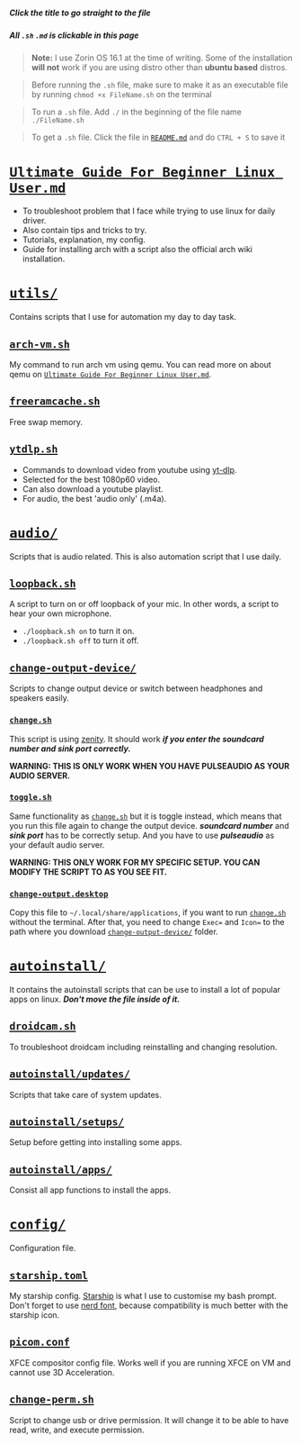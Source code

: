 ##### Click the title to go straight to the file

##### All `.sh` `.md` is clickable in this page

> **Note:** I use Zorin OS 16.1 at the time of writing. Some of the installation **will not** work if you are using distro other than **ubuntu based** distros.

> Before running the `.sh` file, make sure to make it as an executable file by running
> `chmod +x FileName.sh` on the terminal

> To run a `.sh` file. Add `./` in the beginning of the file name
> `./FileName.sh`

> To get a `.sh` file. Click the file in [`README.md`] and do `CTRL + S` to save it

# [`Ultimate Guide For Beginner Linux User.md`]

- To troubleshoot problem that I face while trying to use linux for daily driver.
- Also contain tips and tricks to try.
- Tutorials, explanation, my config.
- Guide for installing arch with a script also the official arch wiki installation.

# [`utils/`]

Contains scripts that I use for automation my day to day task.

## [`arch-vm.sh`]

My command to run arch vm using qemu.
You can read more on about qemu on [`Ultimate Guide For Beginner Linux User.md`].

## [`freeramcache.sh`]

Free swap memory.

## [`ytdlp.sh`]

- Commands to download video from youtube using [yt-dlp].
- Selected for the best 1080p60 video.
- Can also download a youtube playlist.
- For audio, the best 'audio only' (.m4a).

# [`audio/`]

Scripts that is audio related. This is also automation script that I use daily.

## [`loopback.sh`]

A script to turn on or off loopback of your mic. In other words, a script to hear your own microphone.

- `./loopback.sh on` to turn it on.
- `./loopback.sh off` to turn it off.

## [`change-output-device/`]

Scripts to change output device or switch between headphones and speakers easily.

### [`change.sh`]

This script is using [zenity]. It should work **_if you enter the soundcard number and sink port correctly._**

**WARNING: THIS IS ONLY WORK WHEN YOU HAVE PULSEAUDIO AS YOUR AUDIO SERVER.**

### [`toggle.sh`]

Same functionality as [`change.sh`] but it is toggle instead, which means that you run this file again to change the output device. **_soundcard number_** and **_sink port_** has to be correctly setup. And you have to use **_pulseaudio_** as your default audio server.

**WARNING: THIS ONLY WORK FOR MY SPECIFIC SETUP. YOU CAN MODIFY THE SCRIPT TO AS YOU SEE FIT.**

### [`change-output.desktop`]

Copy this file to `~/.local/share/applications`, if you want to run [`change.sh`] without the terminal. After that, you need to change `Exec=` and `Icon=` to the path where you download [`change-output-device/`] folder.

# [`autoinstall/`]

It contains the autoinstall scripts that can be use to install a lot of popular apps on linux. **_Don't move the file inside of it._**

## [`droidcam.sh`]

To troubleshoot droidcam including reinstalling and changing resolution.

## [`autoinstall/updates/`]

Scripts that take care of system updates.

## [`autoinstall/setups/`]

Setup before getting into installing some apps.

## [`autoinstall/apps/`]

Consist all app functions to install the apps.

# [`config/`]

Configuration file.

## [`starship.toml`]

My starship config. [Starship] is what I use to customise my bash prompt. Don't forget to use [nerd font], because compatibility is much better with the starship icon.

## [`picom.conf`]

XFCE compositor config file. Works well if you are running XFCE on VM and cannot use 3D Acceleration.

## [`change-perm.sh`]

Script to change usb or drive permission. It will change it to be able to have read, write, and execute permission.

[zenity]: https://help.gnome.org/users/zenity/stable/
[yt-dlp]: https://github.com/yt-dlp/yt-dlp
[starship]: https://starship.rs
[nerd font]: https://www.nerdfonts.com/

[`utils/`]: https://github.com/get543/linux-beginner-guide/tree/main/utils
[`arch-vm.sh`]: https://raw.githubusercontent.com/get543/linux-beginner-guide/main/utils/arch-vm.sh
[`freeramcache.sh`]: https://raw.githubusercontent.com/get543/linux-beginner-guide/main/utils/freeramcache.sh
[`ytdlp.sh`]: https://raw.githubusercontent.com/get543/linux-beginner-guide/main/utils/ytdlp.sh
[`change-perm.sh`]: https://raw.githubusercontent.com/get543/linux-beginner-guide/main/utils/change-perm.sh

[`config/`]: https://github.com/get543/linux-beginner-guide/tree/main/config
[`starship.toml`]: https://raw.githubusercontent.com/get543/linux-beginner-guide/main/config/starship.toml
[`picom.conf`]: https://raw.githubusercontent.com/get543/linux-beginner-guide/main/config/picom.conf

[`audio/`]: https://github.com/get543/linux-beginner-guide/tree/main/audio
[`loopback.sh`]: https://raw.githubusercontent.com/get543/linux-beginner-guide/main/audio/loopback.sh
[`change-output-device/`]: https://github.com/get543/linux-beginner-guide/tree/main/audio/change-output-device
[`change.sh`]: https://raw.githubusercontent.com/get543/linux-beginner-guide/main/audio/change-output-device/change.sh
[`toggle.sh`]: https://raw.githubusercontent.com/get543/linux-beginner-guide/main/audio/change-output-device/toggle.sh
[`change-output.desktop`]: https://raw.githubusercontent.com/get543/linux-beginner-guide/main/audio/change-output-device/change-output.desktop

[`autoinstall/`]: https://github.com/get543/linux-beginner-guide/tree/main/autoinstall
[`autoinstall/apps/`]: https://github.com/get543/linux-beginner-guide/tree/main/autoinstall/apps
[`autoinstall/setups/`]: https://github.com/get543/linux-beginner-guide/tree/main/autoinstall/setups
[`autoinstall/updates/`]: https://github.com/get543/linux-beginner-guide/tree/main/autoinstall/updates
[`droidcam.sh`]: https://raw.githubusercontent.com/get543/linux-beginner-guide/main/autoinstall/droidcam.sh

[`ultimate guide for beginner linux user.md`]: https://github.com/get543/linux-beginner-guide/blob/main/Ultimate%20Guide%20For%20Beginner%20Linux%20User.md
[`README.md`]: https://github.com/get543/linux-beginner-guide/blob/main/README.md
